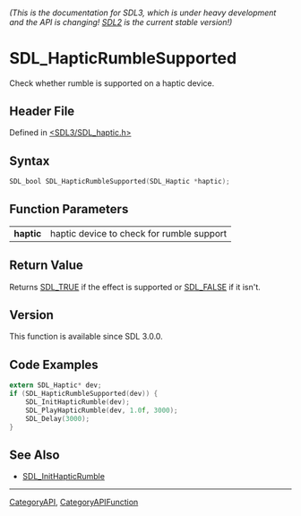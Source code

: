 ###### (This is the documentation for SDL3, which is under heavy development and the API is changing! [SDL2](https://wiki.libsdl.org/SDL2/) is the current stable version!)
# SDL_HapticRumbleSupported

Check whether rumble is supported on a haptic device.

## Header File

Defined in [<SDL3/SDL_haptic.h>](https://github.com/libsdl-org/SDL/blob/main/include/SDL3/SDL_haptic.h)

## Syntax

```c
SDL_bool SDL_HapticRumbleSupported(SDL_Haptic *haptic);

```

## Function Parameters

|                |                                           |
| -------------- | ----------------------------------------- |
| **haptic**     | haptic device to check for rumble support |

## Return Value

Returns [SDL_TRUE](SDL_TRUE) if the effect is supported or
[SDL_FALSE](SDL_FALSE) if it isn't.

## Version

This function is available since SDL 3.0.0.

## Code Examples

```c
extern SDL_Haptic* dev;
if (SDL_HapticRumbleSupported(dev)) {
    SDL_InitHapticRumble(dev);
    SDL_PlayHapticRumble(dev, 1.0f, 3000);
    SDL_Delay(3000);
}
```

## See Also

- [SDL_InitHapticRumble](SDL_InitHapticRumble)

----
[CategoryAPI](CategoryAPI), [CategoryAPIFunction](CategoryAPIFunction)

